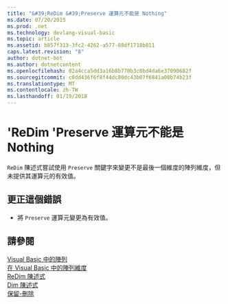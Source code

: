 ```yaml
---
title: "&#39;ReDim &#39;Preserve 運算元不能是 Nothing"
ms.date: 07/20/2015
ms.prod: .net
ms.technology: devlang-visual-basic
ms.topic: article
ms.assetid: b857f313-3fc2-4262-a577-88df1718b811
caps.latest.revision: "8"
author: dotnet-bot
ms.author: dotnetcontent
ms.openlocfilehash: 02a4cca5dd3a16b8b770b3c0bd4da6e37090682f
ms.sourcegitcommit: c0dd436f6f8f44dc80dc43b07f6841a00b74b23f
ms.translationtype: MT
ms.contentlocale: zh-TW
ms.lasthandoff: 01/19/2018
---
```

# <a name="39redim39-preserve-operand-cannot-be-nothing"></a>&#39;ReDim &#39;Preserve 運算元不能是 Nothing
`ReDim` 陳述式嘗試使用 `Preserve` 關鍵字來變更不是最後一個維度的陣列維度，但未提供其運算元的有效值。  
  
## <a name="to-correct-this-error"></a>更正這個錯誤  
  
-   將 `Preserve` 運算元變更為有效值。  
  
## <a name="see-also"></a>請參閱  
 [Visual Basic 中的陣列](~/docs/visual-basic/programming-guide/language-features/arrays/index.md)  
 [在 Visual Basic 中的陣列維度](~/docs/visual-basic/programming-guide/language-features/arrays/array-dimensions.md)  
 [ReDim 陳述式](../../visual-basic/language-reference/statements/redim-statement.md)  
 [Dim 陳述式](../../visual-basic/language-reference/statements/dim-statement.md)  
 [保留-刪除](http://msdn.microsoft.com/library/91badeab-b4e0-48b6-92c9-9f0c8f995d81)
